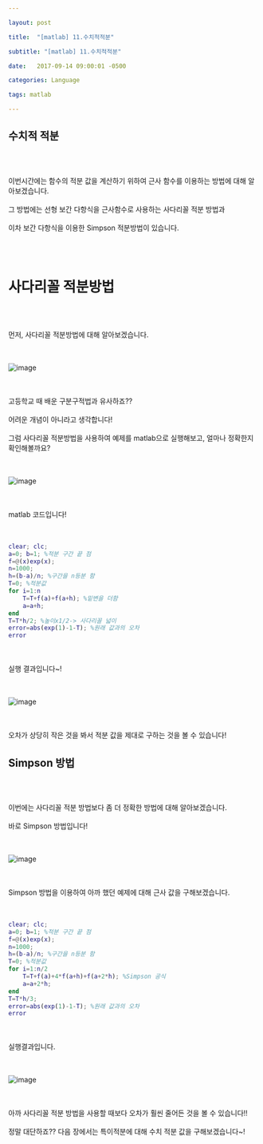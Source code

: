 ```yaml
---

layout: post

title:  "[matlab] 11.수치적적분"

subtitle: "[matlab] 11.수치적적분"

date:   2017-09-14 09:00:01 -0500

categories: Language

tags: matlab

---
```


## 수치적 적분

<br>
<br>

이번시간에는 함수의 적분 값을 계산하기 위하여 근사 함수를 이용하는 방법에 대해 알아보겠습니다.
<br>
<br>
그 방법에는 선형 보간 다항식을 근사함수로 사용하는 사다리꼴 적분 방법과
<br>
<br>
이차 보간 다항식을 이용한 Simpson 적분방법이 있습니다.

<br>
<br>

# 사다리꼴 적분방법

<br>
<br>

먼저, 사다리꼴 적분방법에 대해 알아보겠습니다.
<br>
<br>
<br>

![image](/image/matlab_img/matlab_66.png)

<br>
<br>
고등학교 때 배운 구분구적법과 유사하죠??
<br>
<br>
어려운 개념이 아니라고 생각합니다!
<br>
<br>
그럼 사다리꼴 적분방법을 사용하여 예제를 matlab으로 실행해보고, 얼마나 정확한지 확인해볼까요?
<br>
<br>
<br>

![image](/image/matlab_img/matlab_67.png)

<br>
<br>
matlab 코드입니다!
<br>
<br>
<br>

```matlab
clear; clc;
a=0; b=1; %적분 구간 끝 점
f=@(x)exp(x);
n=1000; 
h=(b-a)/n; %구간을 n등분 함
T=0; %적분값
for i=1:n
    T=T+f(a)+f(a+h); %밑변을 더함
    a=a+h;
end
T=T*h/2; %높이x1/2-> 사다리꼴 넓이
error=abs(exp(1)-1-T); %원래 값과의 오차
error
```

<br>
<br>
실행 결과입니다~!
<br>
<br>
<br>

![image](/image/matlab_img/matlab_68.png)

<br>
<br>
오차가 상당히 작은 것을 봐서 적분 값을 제대로 구하는 것을 볼 수 있습니다!

## Simpson 방법

<br>
<br>

이번에는 사다리꼴 적분 방법보다 좀 더 정확한 방법에 대해 알아보겠습니다.
<br>
<br>
바로 Simpson 방법입니다!
<br>
<br>
<br>

![image](/image/matlab_img/matlab_69.png)

<br>
<br>
Simpson 방법을 이용하여 아까 했던 예제에 대해 근사 값을 구해보겠습니다.
<br>
<br>
<br>

```matlab
clear; clc;
a=0; b=1; %적분 구간 끝 점
f=@(x)exp(x);
n=1000; 
h=(b-a)/n; %구간을 n등분 함
T=0; %적분값
for i=1:n/2
    T=T+f(a)+4*f(a+h)+f(a+2*h); %Simpson 공식
    a=a+2*h;
end
T=T*h/3; 
error=abs(exp(1)-1-T); %원래 값과의 오차
error
```

<br>
<br>
실행결과입니다.
<br>
<br>
<br>

![image](/image/matlab_img/matlab_70.png)

<br>
<br>
아까 사다리꼴 적분 방법을 사용할 때보다 오차가 훨씬 줄어든 것을 볼 수 있습니다!!
<br>
<br>
정말 대단하죠?? 다음 장에서는 특이적분에 대해 수치 적분 값을 구해보겠습니다~!

<br>
<br>



